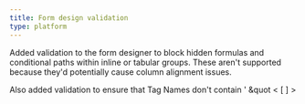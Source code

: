 ```yaml
---
title: Form design validation
type: platform
---
```


Added validation to the form designer to block hidden formulas and conditional paths within inline or tabular groups. These aren't supported because they'd potentially cause column alignment issues.

Also added validation to ensure that Tag Names don't contain &#39; &quot &lt; [ ] &gt;
